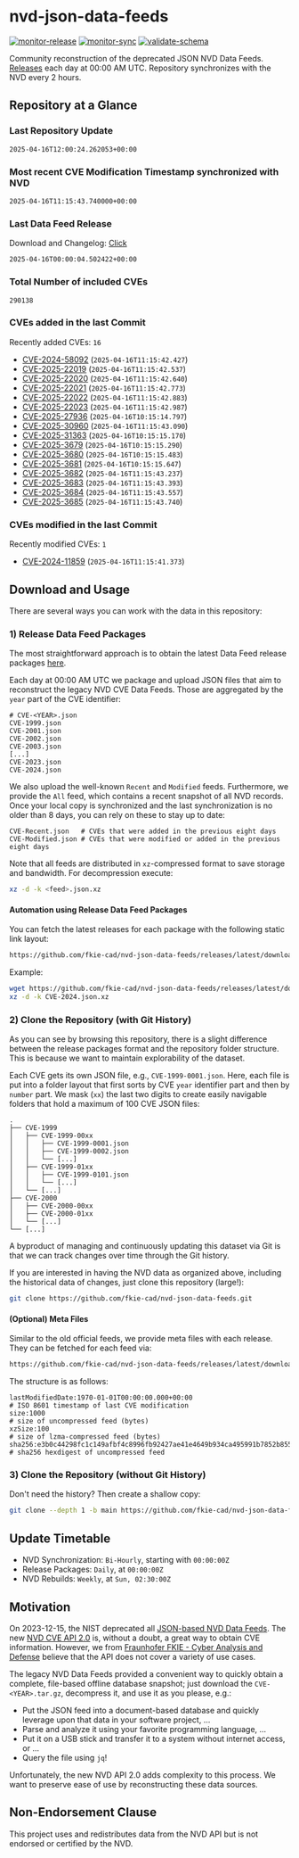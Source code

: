 # nvd-json-data-feeds

[![monitor-release](https://github.com/fkie-cad/nvd-json-data-feeds/actions/workflows/monitor_release.yml/badge.svg)](https://github.com/fkie-cad/nvd-json-data-feeds/actions/workflows/monitor_release.yml)
[![monitor-sync](https://github.com/fkie-cad/nvd-json-data-feeds/actions/workflows/monitor_sync.yml/badge.svg)](https://github.com/fkie-cad/nvd-json-data-feeds/actions/workflows/monitor_sync.yml)
[![validate-schema](https://github.com/fkie-cad/nvd-json-data-feeds/actions/workflows/validate_schema.yml/badge.svg)](https://github.com/fkie-cad/nvd-json-data-feeds/actions/workflows/validate_schema.yml)

Community reconstruction of the deprecated JSON NVD Data Feeds.
[Releases](https://github.com/fkie-cad/nvd-json-data-feeds/releases/latest) each day at 00:00 AM UTC.
Repository synchronizes with the NVD every 2 hours.

## Repository at a Glance

### Last Repository Update

```plain
2025-04-16T12:00:24.262053+00:00
```

### Most recent CVE Modification Timestamp synchronized with NVD

```plain
2025-04-16T11:15:43.740000+00:00
```

### Last Data Feed Release

Download and Changelog: [Click](https://github.com/fkie-cad/nvd-json-data-feeds/releases/latest)

```plain
2025-04-16T00:00:04.502422+00:00
```

### Total Number of included CVEs

```plain
290138
```

### CVEs added in the last Commit

Recently added CVEs: `16`

- [CVE-2024-58092](CVE-2024/CVE-2024-580xx/CVE-2024-58092.json) (`2025-04-16T11:15:42.427`)
- [CVE-2025-22019](CVE-2025/CVE-2025-220xx/CVE-2025-22019.json) (`2025-04-16T11:15:42.537`)
- [CVE-2025-22020](CVE-2025/CVE-2025-220xx/CVE-2025-22020.json) (`2025-04-16T11:15:42.640`)
- [CVE-2025-22021](CVE-2025/CVE-2025-220xx/CVE-2025-22021.json) (`2025-04-16T11:15:42.773`)
- [CVE-2025-22022](CVE-2025/CVE-2025-220xx/CVE-2025-22022.json) (`2025-04-16T11:15:42.883`)
- [CVE-2025-22023](CVE-2025/CVE-2025-220xx/CVE-2025-22023.json) (`2025-04-16T11:15:42.987`)
- [CVE-2025-27936](CVE-2025/CVE-2025-279xx/CVE-2025-27936.json) (`2025-04-16T10:15:14.797`)
- [CVE-2025-30960](CVE-2025/CVE-2025-309xx/CVE-2025-30960.json) (`2025-04-16T11:15:43.090`)
- [CVE-2025-31363](CVE-2025/CVE-2025-313xx/CVE-2025-31363.json) (`2025-04-16T10:15:15.170`)
- [CVE-2025-3679](CVE-2025/CVE-2025-36xx/CVE-2025-3679.json) (`2025-04-16T10:15:15.290`)
- [CVE-2025-3680](CVE-2025/CVE-2025-36xx/CVE-2025-3680.json) (`2025-04-16T10:15:15.483`)
- [CVE-2025-3681](CVE-2025/CVE-2025-36xx/CVE-2025-3681.json) (`2025-04-16T10:15:15.647`)
- [CVE-2025-3682](CVE-2025/CVE-2025-36xx/CVE-2025-3682.json) (`2025-04-16T11:15:43.237`)
- [CVE-2025-3683](CVE-2025/CVE-2025-36xx/CVE-2025-3683.json) (`2025-04-16T11:15:43.393`)
- [CVE-2025-3684](CVE-2025/CVE-2025-36xx/CVE-2025-3684.json) (`2025-04-16T11:15:43.557`)
- [CVE-2025-3685](CVE-2025/CVE-2025-36xx/CVE-2025-3685.json) (`2025-04-16T11:15:43.740`)


### CVEs modified in the last Commit

Recently modified CVEs: `1`

- [CVE-2024-11859](CVE-2024/CVE-2024-118xx/CVE-2024-11859.json) (`2025-04-16T11:15:41.373`)


## Download and Usage

There are several ways you can work with the data in this repository:

### 1) Release Data Feed Packages

The most straightforward approach is to obtain the latest Data Feed release packages [here](https://github.com/fkie-cad/nvd-json-data-feeds/releases/latest).

Each day at 00:00 AM UTC we package and upload JSON files that aim to reconstruct the legacy NVD CVE Data Feeds.
Those are aggregated by the `year` part of the CVE identifier:

```
# CVE-<YEAR>.json
CVE-1999.json
CVE-2001.json
CVE-2002.json
CVE-2003.json
[...]
CVE-2023.json
CVE-2024.json
```

We also upload the well-known `Recent` and `Modified` feeds.
Furthermore, we provide the `All` feed, which contains a recent snapshot of all NVD records.
Once your local copy is synchronized and the last synchronization is no older than 8 days, you can rely on these to stay up to date:

```plain
CVE-Recent.json   # CVEs that were added in the previous eight days
CVE-Modified.json # CVEs that were modified or added in the previous eight days
```

Note that all feeds are distributed in `xz`-compressed format to save storage and bandwidth.
For decompression execute:

```sh
xz -d -k <feed>.json.xz
```

#### Automation using Release Data Feed Packages

You can fetch the latest releases for each package with the following static link layout:

```sh
https://github.com/fkie-cad/nvd-json-data-feeds/releases/latest/download/CVE-<YEAR>.json.xz
```

Example:

```sh
wget https://github.com/fkie-cad/nvd-json-data-feeds/releases/latest/download/CVE-2024.json.xz
xz -d -k CVE-2024.json.xz
```

### 2) Clone the Repository (with Git History)

As you can see by browsing this repository, there is a slight difference between the release packages format and the repository folder structure.
This is because we want to maintain explorability of the dataset.

Each CVE gets its own JSON file, e.g., `CVE-1999-0001.json`.
Here, each file is put into a folder layout that first sorts by CVE `year` identifier part and then by `number` part.
We mask (`xx`) the last two digits to create easily navigable folders that hold a maximum of 100 CVE JSON files:

```plain
.
├── CVE-1999
│   ├── CVE-1999-00xx
│   │   ├── CVE-1999-0001.json
│   │   ├── CVE-1999-0002.json
│   │   └── [...]
│   ├── CVE-1999-01xx
│   │   ├── CVE-1999-0101.json
│   │   └── [...]
│   └── [...]
├── CVE-2000
│   ├── CVE-2000-00xx
│   ├── CVE-2000-01xx
│   └── [...]
└── [...]
```

A byproduct of managing and continuously updating this dataset via Git is that we can track changes over time through the Git history.

If you are interested in having the NVD data as organized above, including the historical data of changes, just clone this repository (large!):

```sh
git clone https://github.com/fkie-cad/nvd-json-data-feeds.git
```

#### (Optional) Meta Files

Similar to the old official feeds, we provide meta files with each release. They can be fetched for each feed via:

```sh
https://github.com/fkie-cad/nvd-json-data-feeds/releases/latest/download/CVE-<YEAR>.meta
```

The structure is as follows:

```plain
lastModifiedDate:1970-01-01T00:00:00.000+00:00                          # ISO 8601 timestamp of last CVE modification
size:1000                                                               # size of uncompressed feed (bytes)
xzSize:100                                                              # size of lzma-compressed feed (bytes)
sha256:e3b0c44298fc1c149afbf4c8996fb92427ae41e4649b934ca495991b7852b855 # sha256 hexdigest of uncompressed feed
```

### 3) Clone the Repository (without Git History)

Don't need the history? Then create a shallow copy:

```sh
git clone --depth 1 -b main https://github.com/fkie-cad/nvd-json-data-feeds.git
```


## Update Timetable

* NVD Synchronization: `Bi-Hourly`, starting with `00:00:00Z`
* Release Packages: `Daily`, at `00:00:00Z`
* NVD Rebuilds: `Weekly`, at `Sun, 02:30:00Z`


## Motivation

On 2023-12-15, the NIST deprecated all [JSON-based NVD Data Feeds](https://nvd.nist.gov/vuln/data-feeds#divRetirementBanner-1).
The new [NVD CVE API 2.0](https://nvd.nist.gov/developers/vulnerabilities) is, without a doubt, a great way to obtain CVE information.
However, we from [Fraunhofer FKIE - Cyber Analysis and Defense](https://www.fkie.fraunhofer.de/en/departments/cad.html) believe that the API does not cover a variety of use cases.

The legacy NVD Data Feeds provided a convenient way to quickly obtain a complete, file-based offline database snapshot; just download the `CVE-<YEAR>.tar.gz`, decompress it, and use it as you please, e.g.:

- Put the JSON feed into a document-based database and quickly leverage upon that data in your software project, ...
- Parse and analyze it using your favorite programming language, ...
- Put it on a USB stick and transfer it to a system without internet access, or ...
- Query the file using `jq`!

Unfortunately, the new NVD API 2.0 adds complexity to this process.
We want to preserve ease of use by reconstructing these data sources.

## Non-Endorsement Clause

This project uses and redistributes data from the NVD API but is not endorsed or certified by the NVD.